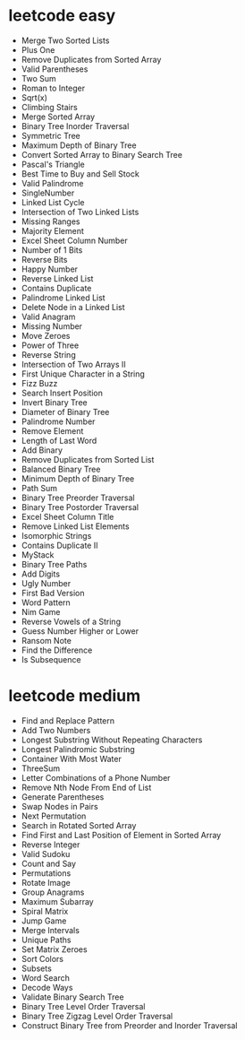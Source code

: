 # leetcode easy

- Merge Two Sorted Lists
- Plus One
- Remove Duplicates from Sorted Array
- Valid Parentheses
- Two Sum
- Roman to Integer
- Sqrt(x)
- Climbing Stairs
- Merge Sorted Array
- Binary Tree Inorder Traversal
- Symmetric Tree
- Maximum Depth of Binary Tree
- Convert Sorted Array to Binary Search Tree
- Pascal's Triangle
- Best Time to Buy and Sell Stock
- Valid Palindrome
- SingleNumber
- Linked List Cycle
- Intersection of Two Linked Lists
- Missing Ranges
- Majority Element
- Excel Sheet Column Number
- Number of 1 Bits
- Reverse Bits
- Happy Number
- Reverse Linked List
- Contains Duplicate
- Palindrome Linked List
- Delete Node in a Linked List
- Valid Anagram
- Missing Number
- Move Zeroes
- Power of Three
- Reverse String
- Intersection of Two Arrays II
- First Unique Character in a String
- Fizz Buzz
- Search Insert Position
- Invert Binary Tree
- Diameter of Binary Tree
- Palindrome Number
- Remove Element
- Length of Last Word
- Add Binary
- Remove Duplicates from Sorted List
- Balanced Binary Tree
- Minimum Depth of Binary Tree
- Path Sum
- Binary Tree Preorder Traversal
- Binary Tree Postorder Traversal
- Excel Sheet Column Title
- Remove Linked List Elements
- Isomorphic Strings
- Contains Duplicate II
- MyStack
- Binary Tree Paths
- Add Digits
- Ugly Number
- First Bad Version
- Word Pattern
- Nim Game
- Reverse Vowels of a String
- Guess Number Higher or Lower
- Ransom Note
- Find the Difference
- Is Subsequence

# leetcode medium

- Find and Replace Pattern
- Add Two Numbers
- Longest Substring Without Repeating Characters
- Longest Palindromic Substring
- Container With Most Water
- ThreeSum
- Letter Combinations of a Phone Number
- Remove Nth Node From End of List
- Generate Parentheses
- Swap Nodes in Pairs
- Next Permutation
- Search in Rotated Sorted Array
- Find First and Last Position of Element in Sorted Array
- Reverse Integer
- Valid Sudoku
- Count and Say
- Permutations
- Rotate Image
- Group Anagrams
- Maximum Subarray
- Spiral Matrix
- Jump Game
- Merge Intervals
- Unique Paths
- Set Matrix Zeroes
- Sort Colors
- Subsets
- Word Search
- Decode Ways
- Validate Binary Search Tree
- Binary Tree Level Order Traversal
- Binary Tree Zigzag Level Order Traversal
- Construct Binary Tree from Preorder and Inorder Traversal
